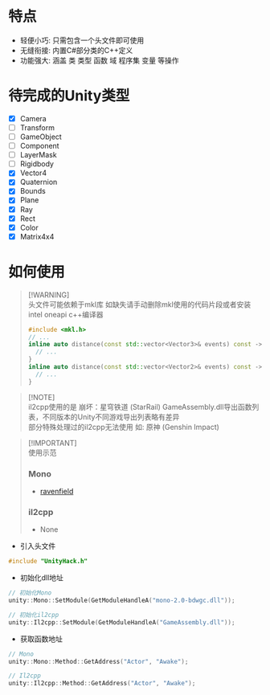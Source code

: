 # 特点
- 轻便小巧: 只需包含一个头文件即可使用
- 无缝衔接: 内置C#部分类的C++定义
- 功能强大: 涵盖 类 类型 函数 域 程序集 变量 等操作

# 待完成的Unity类型
- [X] Camera
- [ ] Transform
- [ ] GameObject
- [ ] Component
- [ ] LayerMask
- [ ] Rigidbody
- [X] Vector4
- [X] Quaternion
- [X] Bounds
- [X] Plane
- [X] Ray
- [X] Rect
- [X] Color
- [X] Matrix4x4

# 如何使用
> [!WARNING]\
> 头文件可能依赖于mkl库 如缺失请手动删除mkl使用的代码片段或者安装intel oneapi c++编译器
> ``` c++
> #include <mkl.h>
> // ...
> inline auto distance(const std::vector<Vector3>& events) const -> std::vector<float> {
>   // ...
> }
> inline auto distance(const std::vector<Vector2>& events) const -> std::vector<float> {
>   // ...
> }
> ```

> [!NOTE]\
> il2cpp使用的是 崩坏：星穹铁道 (StarRail) GameAssembly.dll导出函数列表，不同版本的Unity不同游戏导出列表略有差异\
> 部分特殊处理过的il2cpp无法使用 如: 原神 (Genshin Impact)

> [!IMPORTANT]\
> 使用示范
> ### Mono 
> - [ravenfield](https://github.com/issuimo/ravenfield)
> ### il2cpp
> - None

- 引入头文件
``` c++
#include "UnityHack.h"
```

- 初始化dll地址
``` c++
// 初始化Mono
unity::Mono::SetModule(GetModuleHandleA("mono-2.0-bdwgc.dll"));

// 初始化il2cpp
unity::Il2cpp::SetModule(GetModuleHandleA("GameAssembly.dll"));
```

- 获取函数地址
``` c++
// Mono
unity::Mono::Method::GetAddress("Actor", "Awake");

// Il2cpp
unity::Il2cpp::Method::GetAddress("Actor", "Awake");
```
